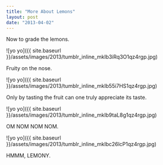 ```yaml
---
title: "More About Lemons"
layout: post
date: "2013-04-02"
---
```


Now to grade the lemons.

![yo yo]({{ site.baseurl }}/assets/images/2013/tumblr_inline_mklb3iRq3O1qz4rgp.jpg)

Fruity on the nose.

![yo yo]({{ site.baseurl }}/assets/images/2013/tumblr_inline_mklb55i7HS1qz4rgp.jpg)

Only by tasting the fruit can one truly appreciate its taste.

![yo yo]({{ site.baseurl }}/assets/images/2013/tumblr_inline_mklb9taL8g1qz4rgp.jpg)

OM NOM NOM NOM.

![yo yo]({{ site.baseurl }}/assets/images/2013/tumblr_inline_mklbc26lcP1qz4rgp.jpg)

HMMM, LEMONY.
